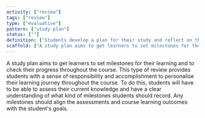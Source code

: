 ```yaml
---
activity: ["review"]
tags: ["review"]
type: ["evaluative"]
pattern: ["study plan"]
status: [""]
definition: ["Students develop a plan for their study and reflect on their learning journey and future planning to build self-regulated learning skills."]
scaffold: ["A study plan aims to get learners to set milestones for their learning and to check their progress throughout the course. This type of review provides students with a sense of responsibility and accomplishment to personalise their learning journey throughout the course. To do this, students will have to be able to assess their current knowledge and have a clear understanding of what kind of milestones students should record. Any milestones should align the assessments and course learning outcomes with the student's goals."]
---
```


A study plan aims to get learners to set milestones for their learning and to check their progress throughout the course. This type of review provides students with a sense of responsibility and accomplishment to personalise their learning journey throughout the course. To do this, students will have to be able to assess their current knowledge and have a clear understanding of what kind of milestones students should record. Any milestones should align the assessments and course learning outcomes with the student's goals.
